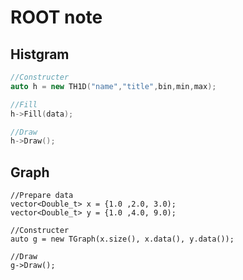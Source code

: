 # ROOT note

## Histgram

```C++
//Constructer
auto h = new TH1D("name","title",bin,min,max);

//Fill
h->Fill(data);

//Draw
h->Draw();
```

## Graph
```ROOT
//Prepare data
vector<Double_t> x = {1.0 ,2.0, 3.0);
vector<Double_t> y = {1.0 ,4.0, 9.0);

//Constructer
auto g = new TGraph(x.size(), x.data(), y.data());

//Draw
g->Draw();
```
